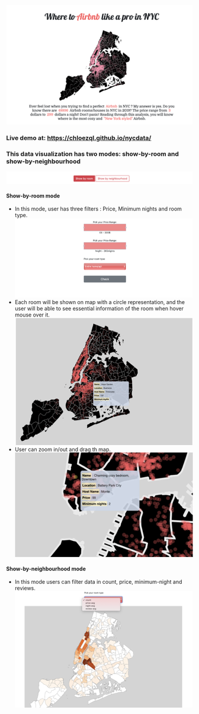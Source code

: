  ![](/screenshots/6.png)

### Live demo at: https://chloezql.github.io/nycdata/
### This data visualization has two modes: show-by-room and show-by-neighbourhood
![](/screenshots/1.png)

#### Show-by-room mode
* In this mode, user has three filters : Price, Minimum nights and room type. 
![](/screenshots/2.png)
* Each room will be shown on map with a circle representation, and the user will be able to see essential information of the room when hover mouse over it. 
![](/screenshots/3.png)
* User can zoom in/out and drag th map.
![](/screenshots/4.png)

#### Show-by-neighbourhood mode
* In this mode users can filter data in count, price, minimum-night and reviews. 
![](/screenshots/5.png)
